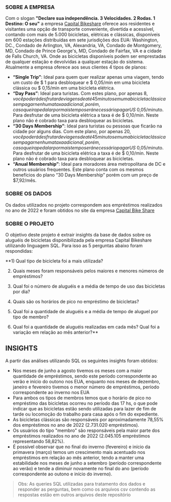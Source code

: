 ### SOBRE A EMPRESA

Com o slogan **"Declare sua independência. 3 Velocidades. 2 Rodas. 1 Destino: O seu"** a empresa [Capital Bikeshare](https://capitalbikeshare.com/) oferece aos residentes e visitantes uma opção de transporte conveniente, divertida e acessível, contando com mais de 5.000 bicicletas, elétricas e clássicas, disponíveis em 600 estações distribuídas em sete jurisdições dos EUA: Washington, DC., Condado de Arlington, VA, Alexandria, VA, Condado de Montgomery, MD, Condado de Prince George's, MD, Condado de Fairfax, VA e a cidade de Falls Church, VA. Onde as bicicletas disponíveis podem ser emprestadas de qualquer estação e devolvidas a qualquer estação do sistema.
	Atualmente a empresa oferece aos seus clientes 4 tipos de planos:
- **“Single Trip”**: Ideal para quem quer realizar apenas uma viagem, tendo um custo de $ 1 para desbloquear e $ 0,05/min em uma bicicleta clássica ou $ 0,15/min em uma bicicleta elétrica.
- **“Day Pass”**: Ideal para turistas. Com estes plano, por apenas 8$, você poderá desfrutar de viagens de até 45 minutos em uma bicicleta clássica sem pagar nenhuma taxa adicional, porém, caso queira pedalar por mais tempo será necessário pagar US$ 0,05/minuto. Para desfrutar de uma bicicleta elétrica a taxa é de $ 0,10/min. Neste plano não é cobrado taxa para desbloquear as bicicletas.
- **“30 Days Membership”**: Ideal para turistas ou pessoas que ficarão na cidade por alguns dias. Com este plano, por apenas 20$, você poderá desfrutar de viagens de até 45 minutos em uma bicicleta clássica sem pagar nenhuma taxa adicional, porém, caso queira pedalar por mais tempo será necessário pagar US$ 0,05/minuto. Para desfrutar de uma bicicleta elétrica a taxa é de $ 0,10/min. Neste plano não é cobrado taxa para desbloquear as bicicletas.
- **“Anual Membership”**: Ideal para moradores área metropolitana de DC e outros usuários frequentes. Este plano conta com os mesmos benefícios do plano “30 Days Membership” porém com um preço de $7,92/mês.

### SOBRE OS DADOS

Os dados utilizados no projeto correspondem aos empréstimos realizados no ano de 2022 e foram obtidos no site da empresa [Capital Bike Share](https://s3.amazonaws.com/capitalbikeshare-data/index.html)

### SOBRE O PROJETO

O objetivo deste projeto é extrair insights da base de dados sobre os aluguéis de bicicletas disponibilizada  pela empresa Capital Bikeshare utilizando linguagem SQL. Para isso as 5 perguntas abaixo foram respondidas:

**1) Qual tipo de bicicleta foi a mais utilizada?

2) Quais meses foram responsáveis pelos maiores e menores números de empréstimos? 

3) Qual foi o número de aluguéis e a média de tempo de uso das bicicletas por dia?

4) Quais são os horários de pico no empréstimo de bicicletas?

5) Qual foi a quantidade de aluguéis e a média de tempo de aluguel por tipo de membro?

6) Qual foi a quantidade de aluguéis realizadas em cada mês? Qual foi a variação em relação ao mês anterior?**


## INSIGHTS

A partir das análises utilizando SQL os seguintes insights foram obtidos:
* Nos meses de junho a agosto tivemos os meses com a maior quantidade de empréstimos, sendo este período correspondente ao verão e início do outono nos EUA, enquanto nos meses de dezembro, janeiro e fevereiro tivemos o menor número de empréstimos, período correspondente ao inverno nos EUA
* Para ambos os tipos de membros temos que o horário de pico no empréstimo das bicicletas ocorreu no período das 17 hs, o que pode indicar que as bicicletas estão sendo utilizadas para lazer de fim de tarde ou locomoção do trabalho para casa após o fim do expediente.
* As bicicletas clássicas são responsáveis por aproximadamente 78,55% dos empréstimos no ano de 2022 (2.731.020 empréstimos).
* Os usuários do tipo "membro" são responsáveis pela maior parte dos empréstimos realizados no ano de 2022 (2.045.105 empréstimos representando 58,82%).
* É possível observar que no final do inverno (fevereiro) e início da primavera (março) temos um crescimento mais acentuado nos empréstimos em relação ao mês anterior, tendo a manter uma estabilidade nos meses de junho a setembro (período correspondente ao verão) e tende a diminuir novamente no final do ano (período correspondente ao outono e início do inverno).


>Obs: As queries SQL utilizadas para tratamento dos dados e responder as perguntas, bem como os arquivos csv contendo as respostas estão em outros arquivos deste repositório
